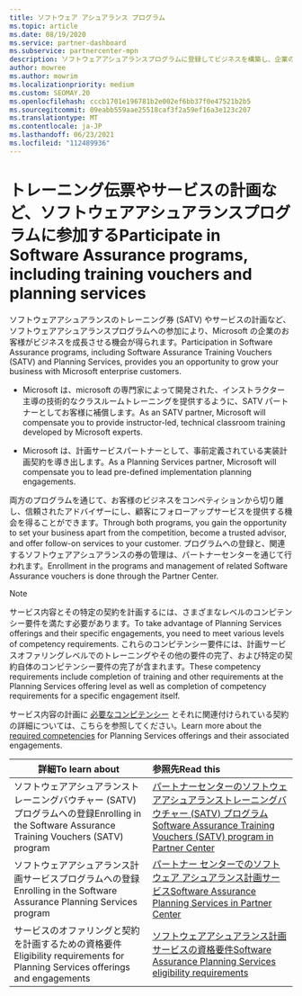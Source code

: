 ```yaml
---
title: ソフトウェア アシュアランス プログラム
ms.topic: article
ms.date: 08/19/2020
ms.service: partner-dashboard
ms.subservice: partnercenter-mpn
description: ソフトウェアアシュアランスプログラムに登録してビジネスを構築し、企業のお客様にトレーニングと計画を提供するための補償を受けることができます。
author: mowree
ms.author: mowrim
ms.localizationpriority: medium
ms.custom: SEOMAY.20
ms.openlocfilehash: cccb1701e196781b2e002ef6bb37f0e47521b2b5
ms.sourcegitcommit: 09eabb559aae25518caf3f2a59ef16a3e123c207
ms.translationtype: MT
ms.contentlocale: ja-JP
ms.lasthandoff: 06/23/2021
ms.locfileid: "112489936"
---
```

# <a name="participate-in-software-assurance-programs-including-training-vouchers-and-planning-services"></a><span data-ttu-id="49853-103">トレーニング伝票やサービスの計画など、ソフトウェアアシュアランスプログラムに参加する</span><span class="sxs-lookup"><span data-stu-id="49853-103">Participate in Software Assurance programs, including training vouchers and planning services</span></span>

<span data-ttu-id="49853-104">ソフトウェアアシュアランスのトレーニング券 (SATV) やサービスの計画など、ソフトウェアアシュアランスプログラムへの参加により、Microsoft の企業のお客様がビジネスを成長させる機会が得られます。</span><span class="sxs-lookup"><span data-stu-id="49853-104">Participation in Software Assurance programs, including Software Assurance Training Vouchers (SATV) and Planning Services, provides you an opportunity to grow your business with Microsoft enterprise customers.</span></span> 

- <span data-ttu-id="49853-105">Microsoft は、microsoft の専門家によって開発された、インストラクター主導の技術的なクラスルームトレーニングを提供するように、SATV パートナーとしてお客様に補償します。</span><span class="sxs-lookup"><span data-stu-id="49853-105">As an SATV partner, Microsoft will compensate you to provide instructor-led, technical classroom training developed by Microsoft experts.</span></span> 

- <span data-ttu-id="49853-106">Microsoft は、計画サービスパートナーとして、事前定義されている実装計画契約を導き出します。</span><span class="sxs-lookup"><span data-stu-id="49853-106">As a Planning Services partner, Microsoft will compensate you to lead pre-defined implementation planning engagements.</span></span> 

<span data-ttu-id="49853-107">両方のプログラムを通じて、お客様のビジネスをコンペティションから切り離し、信頼されたアドバイザーにし、顧客にフォローアップサービスを提供する機会を得ることができます。</span><span class="sxs-lookup"><span data-stu-id="49853-107">Through both programs, you gain the opportunity to set your business apart from the competition, become a trusted advisor, and offer follow-on services to your customer.</span></span> <span data-ttu-id="49853-108">プログラムへの登録と、関連するソフトウェアアシュアランスの券の管理は、パートナーセンターを通じて行われます。</span><span class="sxs-lookup"><span data-stu-id="49853-108">Enrollment in the programs and management of related Software Assurance vouchers is done through the Partner Center.</span></span>

> [!NOTE]
> <span data-ttu-id="49853-109">サービス内容とその特定の契約を計画するには、さまざまなレベルのコンピテンシー要件を満たす必要があります。</span><span class="sxs-lookup"><span data-stu-id="49853-109">To take advantage of Planning Services offerings and their specific engagements, you need to meet various levels of competency requirements.</span></span> <span data-ttu-id="49853-110">これらのコンピテンシー要件には、計画サービスオファリングレベルでのトレーニングやその他の要件の完了、および特定の契約自体のコンピテンシー要件の完了が含まれます。</span><span class="sxs-lookup"><span data-stu-id="49853-110">These competency requirements include completion of training and other requirements at the Planning Services offering level as well as completion of competency requirements for a specific engagement itself.</span></span>  
>
> <span data-ttu-id="49853-111">サービス内容の計画に [必要なコンピテンシー](software-assurance-dps-requirements.md) とそれに関連付けられている契約の詳細については、こちらを参照してください。</span><span class="sxs-lookup"><span data-stu-id="49853-111">Learn more about the [required competencies](software-assurance-dps-requirements.md) for Planning Services offerings and their associated engagements.</span></span>


|<span data-ttu-id="49853-112">**詳細**</span><span class="sxs-lookup"><span data-stu-id="49853-112">**To learn about**</span></span>   |<span data-ttu-id="49853-113">**参照先**</span><span class="sxs-lookup"><span data-stu-id="49853-113">**Read this**</span></span>   |
|--------------------------|:------------------|
|<span data-ttu-id="49853-114">ソフトウェアアシュアランストレーニングバウチャー (SATV) プログラムへの登録</span><span class="sxs-lookup"><span data-stu-id="49853-114">Enrolling in the Software Assurance Training Vouchers (SATV) program</span></span>  | [<span data-ttu-id="49853-115">パートナーセンターのソフトウェアアシュアランストレーニングバウチャー (SATV) プログラム</span><span class="sxs-lookup"><span data-stu-id="49853-115">Software Assurance Training Vouchers (SATV) program in Partner Center</span></span>](software-assurance-satv.md)|
|<span data-ttu-id="49853-116">ソフトウェアアシュアランス計画サービスプログラムへの登録</span><span class="sxs-lookup"><span data-stu-id="49853-116">Enrolling in the Software Assurance Planning Services program</span></span> | [<span data-ttu-id="49853-117">パートナー センターでのソフトウェア アシュアランス計画サービス</span><span class="sxs-lookup"><span data-stu-id="49853-117">Software Assurance Planning Services in Partner Center</span></span>](software-assurance-dps.md) |
|<span data-ttu-id="49853-118">サービスのオファリングと契約を計画するための資格要件</span><span class="sxs-lookup"><span data-stu-id="49853-118">Eligibility requirements for Planning Services offerings and engagements</span></span>  | [<span data-ttu-id="49853-119">ソフトウェアアシュアランス計画サービスの資格要件</span><span class="sxs-lookup"><span data-stu-id="49853-119">Software Assurance Planning Services eligibility requirements</span></span>](software-assurance-dps-requirements.md)  |